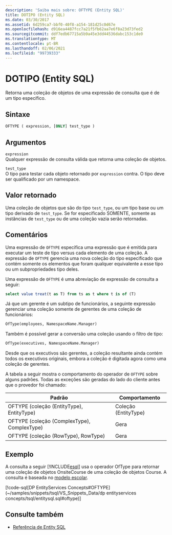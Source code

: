 ```yaml
---
description: 'Saiba mais sobre: OFTYPE (Entity SQL)'
title: DOTIPO (Entity SQL)
ms.date: 03/30/2017
ms.assetid: 6d259ca7-bbf0-40f8-a154-181d25c0d67e
ms.openlocfilehash: d916ea4487fcc7a21f5fb62aa7e6f8a23d73fed2
ms.sourcegitcommit: ddf7edb67715a5b9a45e3dd44536dabc153c1de0
ms.translationtype: MT
ms.contentlocale: pt-BR
ms.lasthandoff: 02/06/2021
ms.locfileid: "99739333"
---
```

# <a name="oftype-entity-sql"></a>DOTIPO (Entity SQL)

Retorna uma coleção de objetos de uma expressão de consulta que é de um tipo específico.  
  
## <a name="syntax"></a>Sintaxe  
  
```sql  
OFTYPE ( expression, [ONLY] test_type )  
```  
  
## <a name="arguments"></a>Argumentos  

 `expression`  
 Qualquer expressão de consulta válida que retorna uma coleção de objetos.  
  
 `test_type`  
 O tipo para testar cada objeto retornado por `expression` contra. O tipo deve ser qualificado por um namespace.  
  
## <a name="return-value"></a>Valor retornado  

 Uma coleção de objetos que são do tipo `test_type`, ou um tipo base ou um tipo derivado de `test_type`. Se for especificado SOMENTE, somente as instâncias de `test_type` ou de uma coleção vazia serão retornadas.  
  
## <a name="remarks"></a>Comentários  

 Uma expressão de `OFTYPE` especifica uma expressão que é emitida para executar um teste de tipo versus cada elemento de uma coleção.  A expressão de `OFTYPE` gerencia uma nova coleção do tipo especificado que contém somente os elementos que foram qualquer equivalente a esse tipo ou um subpropriedades tipo deles.  
  
 Uma expressão de `OFTYPE` é uma abreviação de expressão de consulta a seguir:  
  
```sql  
select value treat(t as T) from ts as t where t is of (T)  
```  
  
 Já que um gerente é um subtipo de funcionários, a seguinte expressão gerenciar uma coleção somente de gerentes de uma coleção de funcionários:  
  
```sql  
OfType(employees, NamespaceName.Manager)  
```  
  
 Também é possível gerar a conversão uma coleção usando o filtro de tipo:  
  
```sql
OfType(executives, NamespaceName.Manager)  
```  
  
 Desde que os executivos são gerentes, a coleção resultante ainda contém todos os executivos originais, embora a coleção é digitada agora como uma coleção de gerentes.  
  
 A tabela a seguir mostra o comportamento do operador de `OFTYPE` sobre alguns padrões. Todas as exceções são geradas do lado do cliente antes que o provedor foi chamado:  
  
|Padrão|Comportamento|  
|-------------|--------------|  
|OFTYPE (coleção (EntityType), EntityType)|Coleção (EntityType)|  
|OFTYPE (coleção (ComplexType), ComplexType)|Gera|  
|OFTYPE (coleção (RowType), RowType)|Gera|  
  
## <a name="example"></a>Exemplo  

 A consulta a seguir [!INCLUDE[esql](../../../../../../includes/esql-md.md)] usa o operador OfType para retornar uma coleção de objetos OnsiteCourse de uma coleção de objetos Course. A consulta é baseada no [modelo escolar](/previous-versions/dotnet/netframework-4.0/bb896300(v=vs.100)).  
  
 [!code-sql[DP EntityServices Concepts#OFTYPE](~/samples/snippets/tsql/VS_Snippets_Data/dp entityservices concepts/tsql/entitysql.sql#oftype)]  
  
## <a name="see-also"></a>Consulte também

- [Referência de Entity SQL](entity-sql-reference.md)
